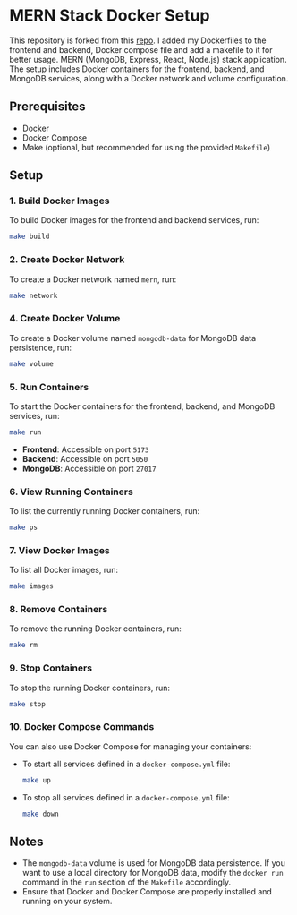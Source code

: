 # MERN Stack Docker Setup

This repository is forked from this [repo](https://github.com/balavi7/MERN-Docker-Compose.git). 
I added my Dockerfiles to the frontend and backend, Docker compose file and add a makefile to it for better usage.
MERN (MongoDB, Express, React, Node.js) stack application. The setup includes Docker
containers for the frontend, backend, and MongoDB services, along with a Docker network and volume configuration.

## Prerequisites

- Docker
- Docker Compose
- Make (optional, but recommended for using the provided `Makefile`)

## Setup

### **1. Build Docker Images**

To build Docker images for the frontend and backend services, run:

```bash
make build
```

### **2. Create Docker Network**

To create a Docker network named `mern`, run:

```bash
make network
```

### **4. Create Docker Volume**

To create a Docker volume named `mongodb-data` for MongoDB data persistence, run:

```bash
make volume
```

### **5. Run Containers**

To start the Docker containers for the frontend, backend, and MongoDB services, run:

```bash
make run
```

- **Frontend**: Accessible on port `5173`
- **Backend**: Accessible on port `5050`
- **MongoDB**: Accessible on port `27017`

### **6. View Running Containers**

To list the currently running Docker containers, run:

```bash
make ps
```

### **7. View Docker Images**

To list all Docker images, run:

```bash
make images
```

### **8. Remove Containers**

To remove the running Docker containers, run:

```bash
make rm
```

### **9. Stop Containers**

To stop the running Docker containers, run:

```bash
make stop
```

### **10. Docker Compose Commands**

You can also use Docker Compose for managing your containers:

- To start all services defined in a `docker-compose.yml` file:

  ```bash
  make up
  ```

- To stop all services defined in a `docker-compose.yml` file:

  ```bash
  make down
  ```

## Notes

- The `mongodb-data` volume is used for MongoDB data persistence. If you want to use a local directory for MongoDB data, modify the `docker run` command in the `run` section of the `Makefile` accordingly.
- Ensure that Docker and Docker Compose are properly installed and running on your system.
